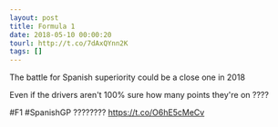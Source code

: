 ```yaml
---
layout: post
title: Formula 1
date: 2018-05-10 00:00:20
tourl: http://t.co/7dAxQYnn2K
tags: []
---
```

The battle for Spanish superiority could be a close one in 2018

Even if the drivers aren't 100% sure how many points they're on ????

#F1 #SpanishGP ???????? https://t.co/O6hE5cMeCv